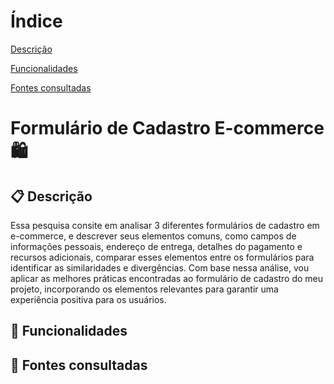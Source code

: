  # Índice 

[Descrição](#descri%C3%A7%C3%A3o)  

[Funcionalidades](#funcionalidades)  

[Fontes consultadas](#fontes-consultadas)
 
 # Formulário de Cadastro E-commerce 🛍️

 ## 📋 Descrição 
  Essa pesquisa consite em analisar 3 diferentes formulários de cadastro em e-commerce, e descrever seus elementos comuns, como campos de informações pessoais, endereço de entrega, detalhes do pagamento e recursos adicionais, comparar esses elementos entre os formulários para identificar as similaridades e divergências. Com base nessa análise, vou aplicar as melhores práticas encontradas ao formulário de cadastro do meu projeto, incorporando os elementos relevantes para garantir uma experiência positiva para os usuários.
## 🔧 Funcionalidades 
  
 ## 📄 Fontes consultadas
 